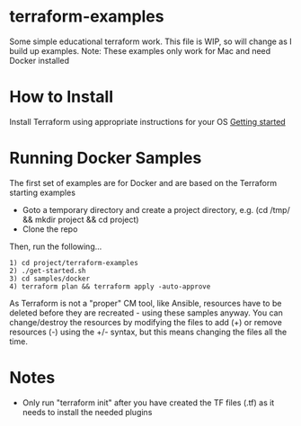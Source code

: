 # terraform-examples
Some simple educational terraform work. This file is WIP, so will change as I build up examples.
Note: These examples only work for Mac and need Docker installed

How to Install
==============
Install Terraform using appropriate instructions for your OS [Getting started](https://learn.hashicorp.com/tutorials/terraform/install-cli?in=terraform/gcp-get-started)

Running Docker Samples
======================
The first set of examples are for Docker and are based on the Terraform starting examples

  * Goto a temporary directory and create a project directory, e.g. (cd /tmp/ && mkdir project && cd project) 
  * Clone the repo

Then, run the following...

	1) cd project/terraform-examples
	2) ./get-started.sh
	3) cd samples/docker
	4) terraform plan && terraform apply -auto-approve

As Terraform is not a "proper" CM tool, like Ansible, resources have to be deleted before they are recreated - using these samples anyway. You can change/destroy the resources by modifying the files to add (+) or remove resources (-) using the +/- syntax, but this means changing the files all the time.

Notes
=====
* Only run "terraform init" after you have created the TF files (.tf) as it needs to install the needed plugins
